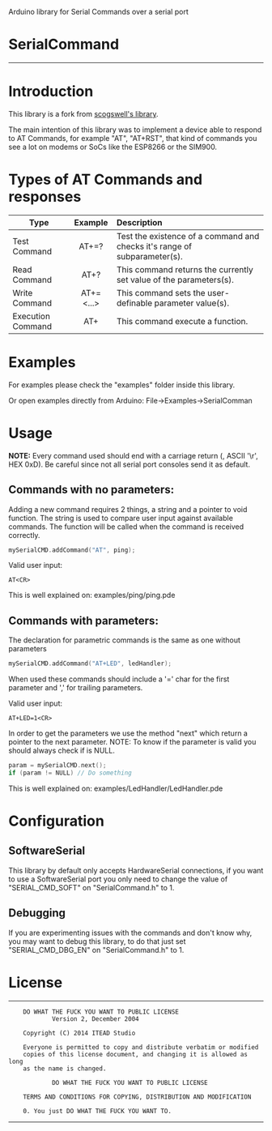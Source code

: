 Arduino library for Serial Commands over a serial port

# SerialCommand

--------------------------------------------------------------------------------

# Introduction

This library is a fork from [scogswell's library](https://github.com/scogswell/ArduinoSerialCommand). 

The main intention of this library was to implement a device able to respond to AT Commands, for example "AT", "AT+RST", that kind of commands you see a lot on modems or SoCs like the ESP8266 or the SIM900.

# Types of AT Commands and responses

Type                | Example      | Description 
------------------- | :----------: | :------------------------------------------------------------------------
Test Command        | AT+<x>=?     | Test the existence of a command and checks it's range of subparameter(s).
Read Command        | AT+<x>?      | This command returns the currently set value of the parameters(s).
Write Command       | AT+<x>=<...> | This command sets the user-definable parameter value(s).
Execution Command   | AT+<x>       | This command execute a function.

# Examples

For examples please check the "examples" folder inside this library.

Or open examples directly from Arduino:
  File->Examples->SerialComman

# Usage

**NOTE:** Every command used should end with a carriage return (<CR>, ASCII '\r', HEX 0xD). Be careful since not all serial port consoles send it as default.

## Commands with no parameters:

Adding a new command requires 2 things, a string and a pointer to void function.
The string is used to compare user input against available commands.
The function will be called when the command is received correctly. 
```c++
mySerialCMD.addCommand("AT", ping);
```

Valid user input:
```
AT<CR>
```

This is well explained on: examples/ping/ping.pde

## Commands with parameters:

The declaration for parametric commands is the same as one without parameters
```c++
mySerialCMD.addCommand("AT+LED", ledHandler);
```

When used these commands should include a '=' char for the first parameter and ',' for trailing parameters.

Valid user input:
```
AT+LED=1<CR>
```

In order to get the parameters we use the method "next" which return a pointer to the next parameter.
NOTE: To know if the parameter is valid you should always check if is NULL.

```c++
param = mySerialCMD.next();
if (param != NULL) // Do something
```

This is well explained on: examples/LedHandler/LedHandler.pde

# Configuration

## SoftwareSerial
This library by default only accepts HardwareSerial connections, if you want to use a SoftwareSerial port you only need to change the value of "SERIAL_CMD_SOFT" on "SerialCommand.h" to 1.

## Debugging
If you are experimenting issues with the commands and don't know why, you may want to debug this library, to do that just set "SERIAL_CMD_DBG_EN" on "SerialCommand.h" to 1.

# License

-------------------------------------------------------------------------------

		DO WHAT THE FUCK YOU WANT TO PUBLIC LICENSE 
				Version 2, December 2004 

		Copyright (C) 2014 ITEAD Studio

		Everyone is permitted to copy and distribute verbatim or modified 
		copies of this license document, and changing it is allowed as long 
		as the name is changed. 

				DO WHAT THE FUCK YOU WANT TO PUBLIC LICENSE 
				
		TERMS AND CONDITIONS FOR COPYING, DISTRIBUTION AND MODIFICATION 

		0. You just DO WHAT THE FUCK YOU WANT TO.

-------------------------------------------------------------------------------